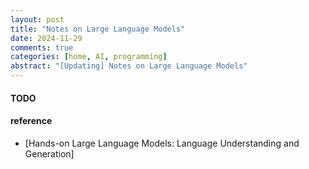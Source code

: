 ```yaml
---
layout: post
title: "Notes on Large Language Models"
date: 2024-11-29
comments: true
categories: [home, AI, programming]
abstract: "[Updating] Notes on Large Language Models"
---
```


#### TODO

#### reference

-   [Hands-on Large Language Models: Language Understanding and Generation]
